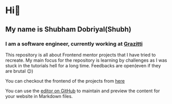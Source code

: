 # Hi👋

## My name is Shubham Dobriyal(Shubh)

### I am a software engineer, currently working at [Grazitti](www.grazitti.com)

This repository is all about Frontend mentor projects that I have tried to recreate.
My main focus for the repository is learning by challenges as I was stuck in the tutorials hell for a long time.
Feedbacks are open(even if they are brutal 😉)

You can checkout the frontend of the projects from [here](https://shubhdobriyal.github.io/FrontendMentor/)

You can use the [editor on GitHub](https://github.com/ShubhDobriyal/FrontendMentor/edit/master/README.md) to maintain and preview the content for your website in Markdown files.
